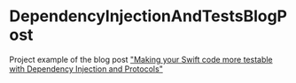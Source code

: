 # DependencyInjectionAndTestsBlogPost
Project example of the blog post ["Making your Swift code more testable with Dependency Injection and Protocols"](https://theiconic.engineering/making-your-swift-code-more-testable-with-dependency-injection-and-protocols-b3cc0cc80173)
